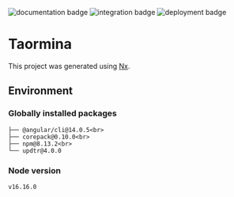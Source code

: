 ![documentation badge](https://img.shields.io/github/workflow/status/lhbruneton/taormina/Documentation?label=documentation)
![integration badge](https://img.shields.io/github/workflow/status/lhbruneton/taormina/CI?label=integration)
![deployment badge](https://img.shields.io/github/workflow/status/lhbruneton/taormina/CD?label=deployment)

# Taormina

This project was generated using [Nx](Nx.md).

## Environment

### Globally installed packages

```
├── @angular/cli@14.0.5<br>
├── corepack@0.10.0<br>
├── npm@8.13.2<br>
└── updtr@4.0.0
```

### Node version

```
v16.16.0
```
